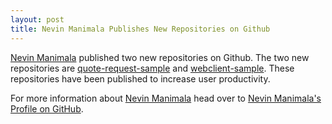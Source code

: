 ```yaml
---
layout: post
title: Nevin Manimala Publishes New Repositories on Github
---
```


[Nevin Manimala](https://github.com/nm11g-rgb) published two new repositories on Github. The two new repositories are [quote-request-sample](https://github.com/nm11g-rgb/quote-request-sample) and [webclient-sample](https://github.com/nm11g-rgb/webclient-sample). These repositories have been published to increase user productivity.

For more information about [Nevin Manimala](https://nevinmanimala.com) head over to [Nevin Manimala's Profile on GitHub](https://github.com/nm11g-rgb).
